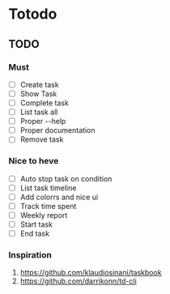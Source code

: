 # Totodo

## TODO

### Must

- [ ] Create task
- [ ] Show Task
- [ ] Complete task
- [ ] List task all
- [ ] Proper --help
- [ ] Proper documentation
- [ ] Remove task

### Nice to heve

- [ ] Auto stop task on condition
- [ ] List task timeline
- [ ] Add colorrs and nice ui
- [ ] Track time spent
- [ ] Weekly report
- [ ] Start task
- [ ] End task

### Inspiration

1. https://github.com/klaudiosinani/taskbook
2. https://github.com/darrikonn/td-cli
